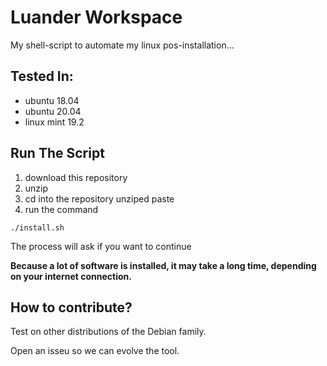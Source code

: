 # Luander Workspace
My shell-script to automate my linux pos-installation...
## Tested In:
- ubuntu 18.04
- ubuntu 20.04
- linux mint 19.2
## Run The Script
1. download this repository
2. unzip
3. cd into the repository unziped paste
4. run the command
```
./install.sh
```
The process will ask if you want to continue

**Because a lot of software is installed, it may take a long time, depending on your internet connection.**

## How to contribute?

Test on other distributions of the Debian family.

Open an isseu so we can evolve the tool.
